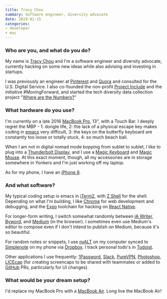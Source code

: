 ```yaml
---
title: Tracy Chou
summary: Software engineer, diversity advocate
date: 2019-01-15
categories:
- developer 
- mac
---
```


### Who are you, and what do you do?

My name is [Tracy Chou](https://en.wikipedia.org/wiki/Tracy_Chou "Tracy's Wikipedia entry.") and I'm a software engineer and diversity advocate, currently hacking on some new ideas while also advising and investing in startups. 

I was previously an engineer at [Pinterest][] and [Quora][] and consulted for the U.S. Digital Service. I also co-founded the non-profit [Project Include](http://projectinclude.org/ "A diversity in tech non-profit.") and the initiative #MovingForward, and started the tech diversity data collection project "[Where are the Numbers?](https://github.com/triketora/women-in-software-eng "Tracy's women in engineering stats project on GitHub.")"

### What hardware do you use?

I'm currently on a late 2016 [MacBook Pro][macbook-pro], 13", with a Touch Bar. I deeply regret the MBP - 1: dongle life, 2: the lack of a physical escape key makes coding in [emacs][] very difficult, 3: the keys on the butterfly keyboard are constantly too loose or totally stuck, 4: so much beach ball. 

When I am not in digital nomad mode bopping from sublet to sublet, I like to plug into a [Thunderbolt Display][thunderbolt-display], and I use a [Magic Keyboard][magic-keyboard] and [Magic Mouse][magic-mouse]. At this exact moment, though, all my accessories are in storage somewhere in Yonkers and I'm just working off my laptop. 

As for my phone, I have an [iPhone 8][iphone-8]. 

### And what software?

My typical coding setup is emacs in [iTerm2][], with [Z Shell][zsh] for the shell. Depending on what I'm building, I like [Chrome][] for web development and debugging, and the [Expo][] toolchain for hacking on [React Native][react-native]. 

For longer-form writing, I switch somewhat randomly between [iA Writer][ia-writer], [Byword][], and [Medium][] (in the browser). I sometimes even use Medium's editor to compose even if I don't intend to publish on Medium, because it's so beautiful. 

For random notes or snippets, I use [nvALT][] on my computer synced to [Simplenote][] on my phone via [Dropbox][]. I track personal todo's in [Todoist][]. 

Other applications I use frequently: [1Password][], [Slack][], [PureVPN][], [Photoshop][], [LICEcap][] (for creating screencaps to be shared with teammates or added to [GitHub][] PRs, particularly for UI changes).

### What would be your dream setup?

I'd replace my MacBook Pro with a [MacBook Air][macbook-air]. Long live the MacBook Air!

[1password]: https://1password.com "Password management software for Mac OS X."
[byword]: https://bywordapp.com/ "A full-screen writing tool for the Mac."
[chrome]: https://www.google.com/intl/en/chrome/browser/ "A WebKit-based browser, where each tab runs in its own thread."
[dropbox]: https://www.dropbox.com/ "Online syncing and storage."
[emacs]: http://www.gnu.org/software/emacs/ "A free open-source text editor."
[expo]: https://expo.io/ "A toolchain for React Native."
[github]: https://github.com/ "A Git code repository service."
[ia-writer]: https://ia.net/writer/updates/ia-writer-for-mac "A full-screen writing tool for the Mac."
[iphone-8]: https://en.wikipedia.org/wiki/IPhone_8 "A 4.7 inch smartphone."
[iterm2]: https://iterm2.com/ "An alternative terminal application for macOS."
[licecap]: https://www.cockos.com/licecap/ "Screen capture software."
[macbook-air]: https://www.apple.com/macbook-air/ "A very thin laptop."
[macbook-pro]: https://www.apple.com/macbook-pro/ "A laptop."
[magic-keyboard]: https://en.wikipedia.org/wiki/Magic_Keyboard "A wireless keyboard."
[magic-mouse]: https://en.wikipedia.org/wiki/Magic_Mouse "A multi-touch mouse."
[medium]: https://medium.com/ "A writing/blogging service."
[nvalt]: https://brettterpstra.com/projects/nvalt/ "A fork of Notational Velocity with extra features."
[photoshop]: https://www.adobe.com/products/photoshop.html "A bitmap image editor."
[pinterest]: https://www.pinterest.com/ "An online 'pinboard' service."
[purevpn]: https://www.purevpn.com/ "A VPN service."
[quora]: https://www.quora.com/ "A Q&A web service."
[react-native]: https://facebook.github.io/react-native/ "A framework for building native mobile apps with React."
[simplenote]: https://simplenote.com/ "A note-taking/syncing service."
[slack]: https://slack.com/ "A collaboration service."
[thunderbolt-display]: https://www.apple.com/displays/ "A Thunderbolt-powered monitor."
[todoist]: https://todoist.com/ "A to-do service."
[zsh]: https://www.zsh.org/ "An interactive shell and scripting language."

